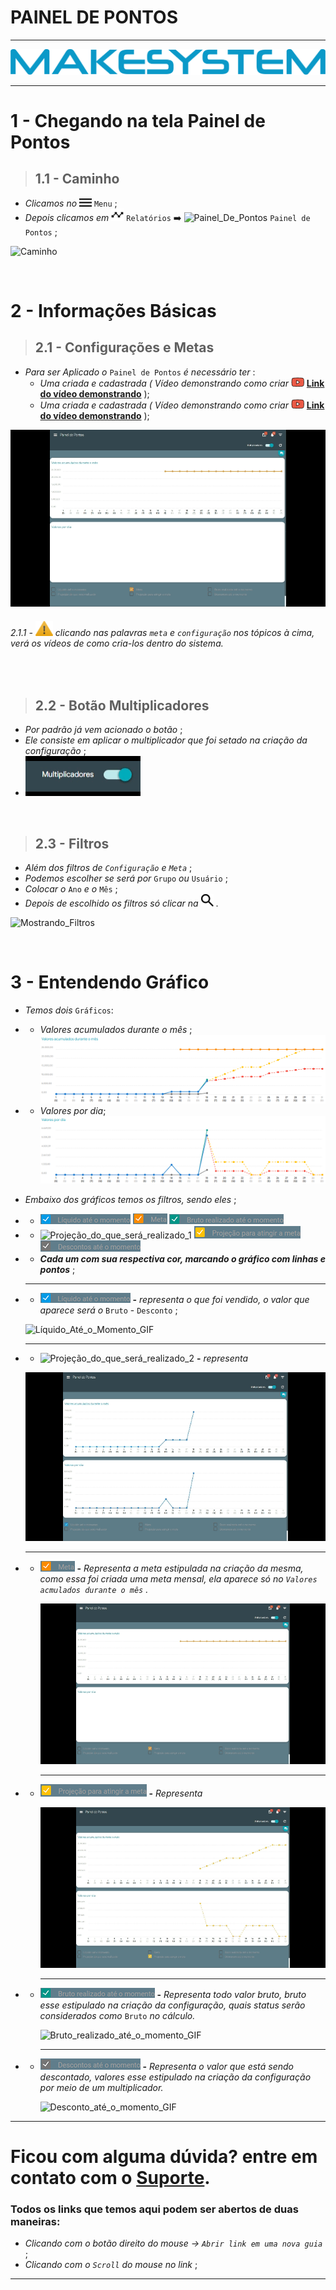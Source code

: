 # PAINEL DE PONTOS

---

[![Logo_Make](https://raw.githubusercontent.com/Makesystem/manuais/main/webccrm/telas/icon_standard/16%20-%20Todas%20telas/makesystem.png)](https://www.makesystem.com.br/)

---

# 1 - Chegando na tela Painel de Pontos
>## __1.1 - Caminho__
* _Clicamos no_ ![menu](https://raw.githubusercontent.com/Makesystem/manuais/main/webccrm/telas/icon_standard/16%20-%20Todas%20telas/menu.png) `Menu` ;
* _Depois clicamos em_  ![Relatórios](https://raw.githubusercontent.com/Makesystem/manuais/main/webccrm/telas/icon_standard/2%20-%20Relat%C3%B3rios/Relat%C3%B3rios.png) `Relatórios` ➡️ ![Painel_De_Pontos](https://raw.githubusercontent.com/Makesystem/manuais/main/webccrm/telas/icon_standard/2%20-%20Relat%C3%B3rios/Painel%20de%20Pontos.png) `Painel de Pontos` ;
  
![Caminho](https://raw.githubusercontent.com/Makesystem/manuais/main/webccrm/telas/separacao_tela/tela_painel_de_pontos/caminho.gif)

<br />

# 2 - Informações Básicas
>## __2.1 - Configurações e Metas__
* _Para ser Aplicado o_ `Painel de Pontos` _é necessário ter_ :
  * _Uma  criada e cadastrada ( Vídeo demonstrando como criar_ ![icon_ytb](https://raw.githubusercontent.com/Makesystem/manuais/main/webccrm/telas/icon_standard/16%20-%20Todas%20telas/youtube.png) [__Link do vídeo demonstrando__](https://youtu.be/I9LTHVsGVlA?t=23) );
  * _Uma criada e cadastrada ( Vídeo demonstrando como criar_ ![icon_ytb](https://raw.githubusercontent.com/Makesystem/manuais/main/webccrm/telas/icon_standard/16%20-%20Todas%20telas/youtube.png) [__Link do vídeo demonstrando__](https://youtu.be/S8WrsXjE2uA?t=21) );

![Mostrando_Meta_Config](https://raw.githubusercontent.com/Makesystem/manuais/main/webccrm/telas/separacao_tela/tela_painel_de_pontos/meta.gif)

###### 2.1.1 - ![Warning](https://raw.githubusercontent.com/Makesystem/manuais/main/webccrm/telas/img_padrao/waarning.png) clicando nas palavras `meta` e `configuração` nos tópicos à cima, verá os vídeos de como cria-los dentro do sistema.

<br />

>## __2.2 - Botão Multiplicadores__
* _Por padrão já vem acionado o botão_ ;
* _Ele consiste em aplicar o multiplicador que foi setado na criação da configuração_ ;
* ![Btn_Multiplicadores](https://raw.githubusercontent.com/Makesystem/manuais/main/webccrm/telas/separacao_tela/tela_painel_de_pontos/btn_multiplicadores.gif)

<br />

>## __2.3 - Filtros__
* _Além dos filtros de `Configuração` e `Meta`_ ;
* _Podemos escolher se será por_ `Grupo` _ou_ `Usuário` ;
* _Colocar o_ `Ano` _e o_ `Mês` ;
* _Depois de escolhido os filtros só clicar na_ ![Lupa_Filtro](https://raw.githubusercontent.com/Makesystem/manuais/main/webccrm/telas/icon_standard/16%20-%20Todas%20telas/lupa.png) .

![Mostrando_Filtros](https://github.com/Makesystem/manuais/raw/main/webccrm/telas/separacao_tela/tela_painel_de_pontos/filtros.gif)

<br />

# 3 - Entendendo Gráfico
* _Temos dois_ `Gráficos`:
* * _Valores acumulados durante o mês_ ;
   ![Valores_Acumuluados_Mês](https://raw.githubusercontent.com/Makesystem/manuais/main/webccrm/telas/separacao_tela/tela_painel_de_pontos/valor_acumulado_mes.png)
* * _Valores por dia_;
    ![Valores_Por_Dia](https://raw.githubusercontent.com/Makesystem/manuais/main/webccrm/telas/separacao_tela/tela_painel_de_pontos/valor_por_dia.png)
* _Embaixo dos gráficos temos os filtros, sendo eles_ ;
*  * ![Líquido_Até_o_Momento_1](https://raw.githubusercontent.com/Makesystem/manuais/main/webccrm/telas/separacao_tela/tela_painel_de_pontos/liq_ate_o_momento.png) ![Meta_1](https://raw.githubusercontent.com/Makesystem/manuais/main/webccrm/telas/separacao_tela/tela_painel_de_pontos/meta.png) ![Bruto_realizado_até_o_momento_1](https://raw.githubusercontent.com/Makesystem/manuais/main/webccrm/telas/separacao_tela/tela_painel_de_pontos/bruto_realz_ate_o_momento.png)
*  * ![Projeção_do_que_será_realizado_1](https://raw.githubusercontent.com/Makesystem/manuais/main/webccrm/telas/separacao_tela/tela_painel_de_pontos/projec_do_que_ser%C3%A1_realizado.png) ![Projeção_para_atingir_a_meta_1](https://raw.githubusercontent.com/Makesystem/manuais/main/webccrm/telas/separacao_tela/tela_painel_de_pontos/projec_para_atingir_meta.png) ![Desconto_até_o_momento_1](https://raw.githubusercontent.com/Makesystem/manuais/main/webccrm/telas/separacao_tela/tela_painel_de_pontos/descontos_ate_o_momento.png)
*  * **_Cada um com sua respectiva cor, marcando o gráfico com linhas e pontos_** ;
   ___
*  * ![Líquido_Até_o_Momento_2](https://raw.githubusercontent.com/Makesystem/manuais/main/webccrm/telas/separacao_tela/tela_painel_de_pontos/liq_ate_o_momento.png) **-** _representa o que foi vendido, o valor que aparece será o_ `Bruto` - `Desconto` ;
    
    ![Líquido_Até_o_Momento_GIF](https://raw.githubusercontent.com/Makesystem/manuais/main/webccrm/telas/separacao_tela/tela_painel_de_pontos/liquido_at%C3%A9_o_momento.gif)
    ___
* * ![Projeção_do_que_será_realizado_2](https://raw.githubusercontent.com/Makesystem/manuais/main/webccrm/telas/separacao_tela/tela_painel_de_pontos/projec_do_que_ser%C3%A1_realizado.png) **-** _representa_
  
  ![Projeção_do_que_será_realizado_GIF](https://raw.githubusercontent.com/Makesystem/manuais/main/webccrm/telas/separacao_tela/tela_painel_de_pontos/proje%C3%A7%C3%A3o_do_que_ser%C3%A1_realizado.gif)
    ___
* * ![Meta_2](https://raw.githubusercontent.com/Makesystem/manuais/main/webccrm/telas/separacao_tela/tela_painel_de_pontos/meta.png) **-** _Representa a meta estipulada na criação da mesma, como essa foi criada uma meta mensal, ela aparece só no `Valores acmulados durante o mês` ._
    
    ![Meta_GIF](https://raw.githubusercontent.com/Makesystem/manuais/main/webccrm/telas/separacao_tela/tela_painel_de_pontos/meta.gif)
    ___
* * ![Projeção_para_atingir_a_meta_2](https://raw.githubusercontent.com/Makesystem/manuais/main/webccrm/telas/separacao_tela/tela_painel_de_pontos/projec_para_atingir_meta.png) **-** _Representa_
    
    ![Projeção_para_atingir_a_meta_GIF](https://raw.githubusercontent.com/Makesystem/manuais/main/webccrm/telas/separacao_tela/tela_painel_de_pontos/proje%C3%A7%C3%A3o_para_atingir_a_meta.gif)
    ___
* * ![Bruto_realizado_até_o_momento_2](https://raw.githubusercontent.com/Makesystem/manuais/main/webccrm/telas/separacao_tela/tela_painel_de_pontos/bruto_realz_ate_o_momento.png) **-** _Representa todo valor bruto, bruto esse estipulado na criação da configuração, quais status serão considerados como_ `Bruto` _no cálculo._
    
    ![Bruto_realizado_até_o_momento_GIF](https://raw.githubusercontent.com/Makesystem/manuais/main/webccrm/telas/separacao_tela/tela_painel_de_pontos/bruto_realizado_at%C3%A9_o_momento.gif)
    ___
* * ![Desconto_até_o_momento_2](https://raw.githubusercontent.com/Makesystem/manuais/main/webccrm/telas/separacao_tela/tela_painel_de_pontos/descontos_ate_o_momento.png) **-** _Representa o valor que está sendo descontado, valores esse estipulado na criação da configuração por meio de um multiplicador._
    
    ![Desconto_até_o_momento_GIF](https://raw.githubusercontent.com/Makesystem/manuais/main/webccrm/telas/separacao_tela/tela_painel_de_pontos/desconto_at%C3%A9_o_momento.gif)

---

# Ficou com alguma dúvida? entre em contato com o [Suporte](http://api.whatsapp.com/send?1=pt_BR&phone=555130661344).

### Todos os links que temos aqui podem ser abertos de duas maneiras:
* _Clicando com o botão direito do mouse -> `Abrir link em uma nova guia`_ ;
* _Clicando com o `Scroll` do mouse no link_ ;

---

